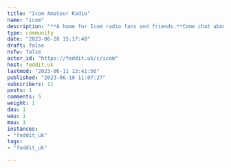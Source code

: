 ```yaml
---
title: "Icom Amateur Radio" 
name: "icom"
description: "**A home for Icom radio fans and friends.**Come chat about anything icom related. Other ham related communities include. * [!yaesu@feddit.uk](https://feddit.uk/c/yaesu)  * [!hamradio@lemmy.ml](https://lemmy.ml/c/hamradio) * [!amateur_radio@sh.itjust.works](https://sh.itjust.works/c/amateur_radio) We also have* [!cbradio@feddit.uk](https://feddit.uk/c/cbradio) Please let me know if you find anymore."
type: community
date: "2023-06-28 15:17:48"
draft: false
nsfw: false
actor_id: "https://feddit.uk/c/icom"
host: feddit.uk
lastmod: "2023-06-11 12:41:56"
published: "2023-06-10 11:07:27"
subscribers: 11
posts: 1
comments: 5
weight: 1
dau: 1
wau: 1
mau: 3
instances:
- "feddit_uk"
tags: 
- "feddit_uk"

---
```


